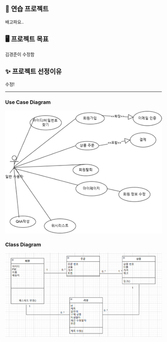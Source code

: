 ## 📌 연습 프로젝트
배고파요..
## 🖥️ 프로젝트 목표

김경준이 수정함

## ✨ 프로젝트 선정이유

수정!

---
### Use Case Diagram
![use-case_diagram](diagram/use-case_diagram.png)

### Class Diagram
![class-diagram](diagram/image.png)
